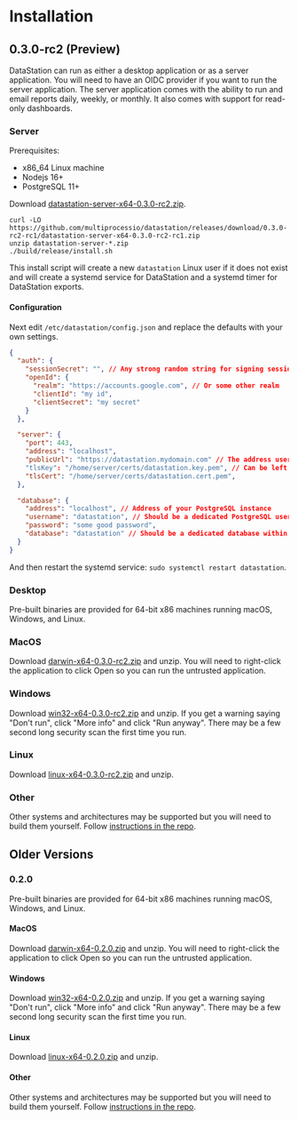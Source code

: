 # Installation

## 0.3.0-rc2 (Preview)

DataStation can run as either a desktop application or as a server
application. You will need to have an OIDC provider if you want to run
the server application. The server application comes with the ability
to run and email reports daily, weekly, or monthly. It also comes with
support for read-only dashboards.

### Server

Prerequisites:
* x86_64 Linux machine
* Nodejs 16+
* PostgreSQL 11+

Download [datastation-server-x64-0.3.0-rc2.zip](https://github.com/multiprocessio/datastation/releases/download/0.3.0-rc2-rc1/datastation-server-x64-0.3.0-rc2-rc1.zip).

```
curl -LO https://github.com/multiprocessio/datastation/releases/download/0.3.0-rc2-rc1/datastation-server-x64-0.3.0-rc2-rc1.zip
unzip datastation-server-*.zip
./build/release/install.sh
```

This install script will create a new `datastation` Linux user if it
does not exist and will create a systemd service for DataStation and a
systemd timer for DataStation exports.

#### Configuration

Next edit `/etc/datastation/config.json` and replace the defaults with your own settings.

```json
{
  "auth": {
    "sessionSecret": "", // Any strong random string for signing sessions
    "openId": {
      "realm": "https://accounts.google.com", // Or some other realm
      "clientId": "my id",
      "clientSecret": "my secret"
    }
  },

  "server": {
    "port": 443,
    "address": "localhost",
    "publicUrl": "https://datastation.mydomain.com" // The address users will enter into the browser to use the app
    "tlsKey": "/home/server/certs/datastation.key.pem", // Can be left blank and set at the reverse-proxy level if desired
    "tlsCert": "/home/server/certs/datastation.cert.pem",
  },

  "database": {
    "address": "localhost", // Address of your PostgreSQL instance
    "username": "datastation", // Should be a dedicated PostgreSQL user for DataStation
    "password": "some good password",
    "database": "datastation" // Should be a dedicated database within PostgreSQL for DataStation
  }
}
```

And then restart the systemd service: `sudo systemctl restart datastation`.

### Desktop

Pre-built binaries are provided for 64-bit x86 machines running macOS,
Windows, and Linux.

### MacOS

Download [darwin-x64-0.3.0-rc2.zip](https://github.com/multiprocessio/datastation/releases/download/0.3.0-rc2/darwin-x64-0.3.0-rc2.zip) and unzip. You will need to right-click
the application to click Open so you can run the untrusted
application.

### Windows

Download [win32-x64-0.3.0-rc2.zip](https://github.com/multiprocessio/datastation/releases/download/0.3.0-rc2/win32-x64-0.3.0-rc2.zip) and unzip. If you get a warning saying
"Don't run", click "More info" and click "Run anyway". There may be a
few second long security scan the first time you run.

### Linux

Download [linux-x64-0.3.0-rc2.zip](https://github.com/multiprocessio/datastation/releases/download/0.3.0-rc2/linux-x64-0.3.0-rc2.zip) and unzip.

### Other

Other systems and architectures may be supported but you will need to
build them yourself. Follow [instructions in the repo](https://github.com/multiprocessio/datastation/blob/master/HACKING.md).

## Older Versions

### 0.2.0

Pre-built binaries are provided for 64-bit x86 machines running macOS,
Windows, and Linux.

#### MacOS

Download [darwin-x64-0.2.0.zip](https://github.com/multiprocessio/datastation/releases/download/0.2.0/darwin-x64-0.2.0.zip) and unzip. You will need to right-click
the application to click Open so you can run the untrusted
application.

#### Windows

Download [win32-x64-0.2.0.zip](https://github.com/multiprocessio/datastation/releases/download/0.2.0/win32-x64-0.2.0.zip) and unzip. If you get a warning saying
"Don't run", click "More info" and click "Run anyway". There may be a
few second long security scan the first time you run.

#### Linux

Download [linux-x64-0.2.0.zip](https://github.com/multiprocessio/datastation/releases/download/0.2.0/linux-x64-0.2.0.zip) and unzip.

#### Other

Other systems and architectures may be supported but you will need to
build them yourself. Follow [instructions in the repo](https://github.com/multiprocessio/datastation/blob/master/HACKING.md).
